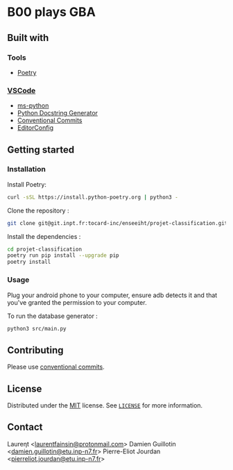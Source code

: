 # B00 plays GBA

## Built with

### Tools

- [Poetry](https://python-poetry.org/)

### [VSCode](https://code.visualstudio.com/)

- [ms-python](https://marketplace.visualstudio.com/items?itemName=ms-python.python)
- [Python Docstring Generator](https://marketplace.visualstudio.com/items?itemName=njpwerner.autodocstring)
- [Conventional Commits](https://marketplace.visualstudio.com/items?itemName=vivaxy.vscode-conventional-commits)
- [EditorConfig](https://marketplace.visualstudio.com/items?itemName=EditorConfig.EditorConfig)

## Getting started

### Installation

Install Poetry:
```bash
curl -sSL https://install.python-poetry.org | python3 -
```

Clone the repository :
```bash
git clone git@git.inpt.fr:tocard-inc/enseeiht/projet-classification.git
```

Install the dependencies :

```bash
cd projet-classification
poetry run pip install --upgrade pip
poetry install
```

### Usage

Plug your android phone to your computer, ensure adb detects it and that you've granted the permission to your computer.

To run the database generator :
```bash
python3 src/main.py
```

## Contributing

Please use [conventional commits](https://www.conventionalcommits.org/).

## License

Distributed under the [MIT](https://choosealicense.com/licenses/mit/) license.
See [`LICENSE`](https://git.inpt.fr/fainsil/booplaysgba/-/blob/master/LICENSE) for more information.

## Contact

Laureηt \<[laurentfainsin@protonmail.com](mailto:laurentfainsin@protonmail.com)\>
Damien Guillotin  \<[damien.guillotin@etu.inp-n7.fr](mailto:damien.guillotin@etu.inp-n7.fr)\>
Pierre-Eliot Jourdan \<[pierreliot.jourdan@etu.inp-n7.fr](mailto:pierreliot.jourdan@etu.inp-n7.fr)\>
